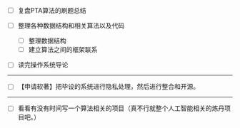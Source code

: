 - [ ] 复盘PTA算法的刷题总结
- [ ] 整理各种数据结构和相关算法以及代码
	- [ ] 整理数据结构
	- [ ] 建立算法之间的框架联系
- [ ] 读完操作系统导论


---

- [ ] 【申请软著】把毕设的系统进行隐私处理，然后进行整合和开源。

---

- [ ] 看看有没有时间写一个算法相关的项目（真不行就整个人工智能相关的炼丹项目吧。）